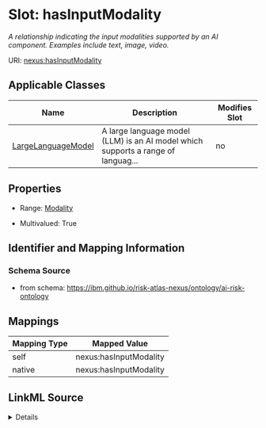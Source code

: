 

# Slot: hasInputModality


_A relationship indicating the input modalities supported by an AI component. Examples include text, image, video._





URI: [nexus:hasInputModality](https://ibm.github.io/risk-atlas-nexus/ontology/hasInputModality)



<!-- no inheritance hierarchy -->





## Applicable Classes

| Name | Description | Modifies Slot |
| --- | --- | --- |
| [LargeLanguageModel](LargeLanguageModel.md) | A large language model (LLM) is an AI model which supports a range of languag... |  no  |







## Properties

* Range: [Modality](Modality.md)

* Multivalued: True





## Identifier and Mapping Information







### Schema Source


* from schema: https://ibm.github.io/risk-atlas-nexus/ontology/ai-risk-ontology




## Mappings

| Mapping Type | Mapped Value |
| ---  | ---  |
| self | nexus:hasInputModality |
| native | nexus:hasInputModality |




## LinkML Source

<details>
```yaml
name: hasInputModality
description: A relationship indicating the input modalities supported by an AI component.
  Examples include text, image, video.
from_schema: https://ibm.github.io/risk-atlas-nexus/ontology/ai-risk-ontology
rank: 1000
alias: hasInputModality
domain_of:
- LargeLanguageModel
range: Modality
multivalued: true
inlined: false

```
</details>
